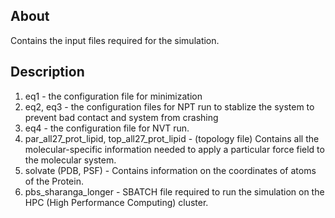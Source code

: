 ## About

Contains the input files required for the simulation. 

## Description
1. eq1 - the configuration file for minimization
2. eq2, eq3 -  the configuration files for NPT run to stablize the system to prevent bad contact and system from crashing
3. eq4 - the configuration file for NVT run.
4. par_all27_prot_lipid, top_all27_prot_lipid - (topology file) Contains all the molecular-specific information needed to apply a particular force field to the molecular system.
5. solvate (PDB, PSF) - Contains information on the coordinates of atoms of the Protein.
6. pbs_sharanga_longer - SBATCH file required to run the simulation on the HPC (High Performance Computing) cluster.
